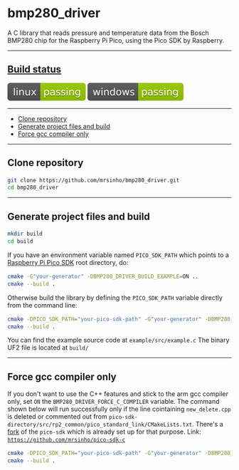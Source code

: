 # bmp280_driver

A C library that reads pressure and temperature data from the Bosch BMP280 chip for the Raspberry Pi Pico, using the Pico SDK by Raspberry.

---

## [Build status](https://github.com/MrSinho/bmp280_driver/tree/main/.ShCI)

[![linux_badge](.shci/linux-exit_code.svg)](.shci/linux-log.md)
[![windows_badge](.shci/windows-exit_code.svg)](.shci/windows-log.md)

---

* [Clone repository](#clone-repository)
* [Generate project files and build](#generate-project-files-and-build)
* [Force gcc compiler only](#force-gcc-compiler-only)

---

## Clone repository

```bash
git clone https://github.com/mrsinho/bmp280_driver.git
cd bmp280_driver
```

---

## Generate project files and build

```bash
mkdir build
cd build
```

If you have an environment variable named `PICO_SDK_PATH` which points to a [Raspberry Pi Pico SDK](https://github.com/raspberrypi/pico-sdk) root directory, do:

```bash
cmake -G"your-generator" -DBMP280_DRIVER_BUILD_EXAMPLE=ON ..
cmake --build .
```

Otherwise build the library by defining the `PICO_SDK_PATH` variable directly from the command line:

```bash
cmake -DPICO_SDK_PATH="your-pico-sdk-path" -G"your-generator" -DBMP280_DRIVER_BUILD_EXAMPLE=ON ..
cmake --build .
```

You can find the example source code at `example/src/example.c`
The binary UF2 file is located at `build/`

---

## Force gcc compiler only

If you don't want to use the C++ features and stick to the arm gcc compiler only, set `ON` the `BMP280_DRIVER_FORCE_C_COMPILER` variable. The command shown below will run successfully only if the line cointaining `new_delete.cpp` is deleted or commented out from `pico-sdk-directory/src/rp2_common/pico_standard_link/CMakeLists.txt`. There's a [fork](https://github.com/mrsinho/pico-sdk-c) of the `pico-sdk` which is already set up for that purpose. Link: [`https://github.com/mrsinho/pico-sdk-c`](https://github.com/mrsinho/pico-sdk-c)

```bash
cmake -DPICO_SDK_PATH="your-pico-sdk-path" -G"your-generator" -DBMP280_DRIVER_BUILD_EXAMPLE=ON -DBMP280_DRIVER_FORCE_C_COMPILER=ON ..
cmake --build .
```